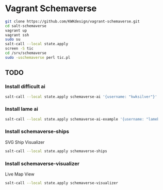 # Vagrant Schemaverse

```bash
git clone https://github.com/KWKdesign/vagrant-schemaverse.git
cd salt-schemaverse
vagrant up
vagrant ssh
sudo su
salt-call --local state.apply
screen -S tic
cd /srv/schemaverse
sudo -uschemaverse perl tic.pl
```

## TODO

### Install difficult ai

```bash
salt-call --local state.apply schemaverse-ai '{username: "kwksilver"}'
```

### Install lame ai

```bash
salt-call --local state.apply schemaverse-ai-example '{username: "lamebot"}
```

### Install schemaverse-ships

SVG Ship Visualizer

```bash
salt-call --local state.apply schemaverse-ships
```

### Install schemaverse-visualizer

Live Map View

```bash
salt-call --local state.apply schemaverse-visualizer
```
